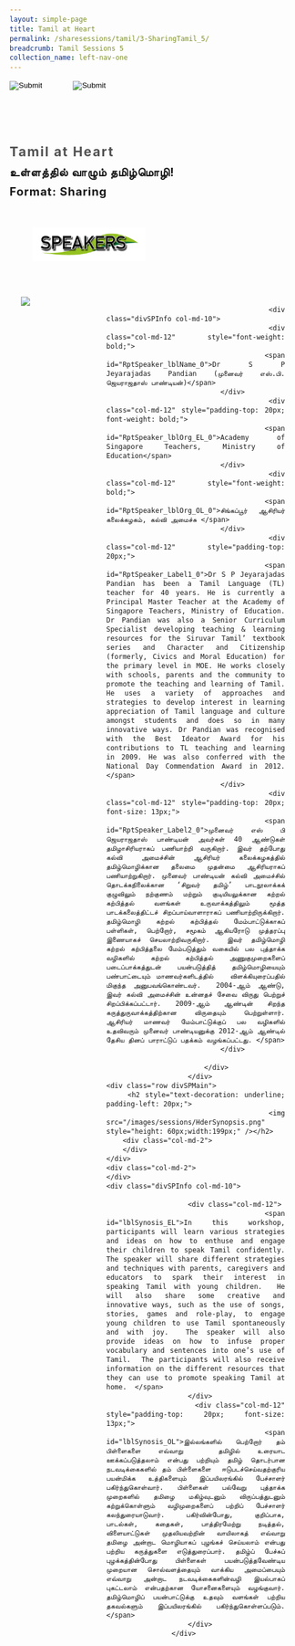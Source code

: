 ```yaml
---
layout: simple-page
title: Tamil at Heart
permalink: /sharesessions/tamil/3-SharingTamil_5/
breadcrumb: Tamil Sessions 5
collection_name: left-nav-one
---
```




<input type="image" name="btnBack" id="btnBack" onclick="goBack()" src="/images/btnBack.png" style="height:70px;">
<input type="image" name="btnRegister" id="btnRegister" src="/images/btnClosed.png"
    style="height:70px;padding-left: 50px;" />

<link href="/misc/bootstrap.min.css" rel="stylesheet" />
<link href="/misc/Site.css" rel="stylesheet" />
<style>
    .divSPMain {
        padding: 20px;
        padding-top: 20px;
        text-align: justify;
        border-radius: 20px;
    }
    .divSPInfo {
        padding-top: 1px;
    }
</style>
<script>
        function goBack() {
          window.history.back();
        }
        </script>
        
<div id="PanelSess">
    <div class="col-md-12" style="padding-top: 40px;">
        <b>
            <span id="lblTitle_EL" style="font-weight: bold; font-size: 23px; letter-spacing: 2px; color: #525252">
                Tamil at Heart</span></b>
    </div>
    <div class="col-md-12" style="padding-top: 10px;">
        <span id="lblTitle_OL" style="font-weight: bold; font-size: 20px; letter-spacing: 1px;">
        உள்ளத்தில் வாழும் தமிழ்மொழி!</span>
    </div>
    <div class="col-md-12" style="padding-top: 10px;">
        <span id="tblFormat" style="font-weight: bold; font-size: 20px; letter-spacing: 1px;"><b>Format:</b>
            Sharing</span>
    </div>
    <div class="row divSPMain">
        <h2 style="text-decoration: underline; padding-left: 20px;">
            <img src="/images/sessions/HDerSpeakers.png" style="height: 60px;width:199px;" /></h2>
        <div class="col-md-2">
        </div>
    </div>
<div class="row divSPMain">
                            <div class="col-md-2">
                                <img id="RptSpeaker_Img_0" src="https://event-reg.biz/DefaultBanner/images/MTLS2019/Speaker/T61.png" style="float: left; width: 150px;" />
                            </div>

                            <div class="divSPInfo col-md-10">
                                <div class="col-md-12" style="font-weight: bold;">
                                    <span id="RptSpeaker_lblName_0">Dr S P Jeyarajadas Pandian (முனைவர் எஸ்.பி. ஜெயராஜதாஸ் பாண்டியன்)</span>
                                </div>
                                <div class="col-md-12" style="padding-top: 20px; font-weight: bold;">
                                    <span id="RptSpeaker_lblOrg_EL_0">Academy of Singapore Teachers, Ministry of Education</span>
                                </div>
                                <div class="col-md-12" style="font-weight: bold;">
                                    <span id="RptSpeaker_lblOrg_OL_0">சிங்கப்பூர் ஆசிரியர் கலைக்கழகம், கல்வி அமைச்சு </span>
                                </div>
                                <div class="col-md-12" style="padding-top: 20px;">
                                    <span id="RptSpeaker_Label1_0">Dr S P Jeyarajadas Pandian has been a Tamil Language (TL) teacher for 40 years. He is currently a Principal Master Teacher at the Academy of Singapore Teachers, Ministry of Education. Dr Pandian was also a Senior Curriculum Specialist developing teaching & learning resources for the Siruvar Tamil’ textbook series and Character and Citizenship (formerly, Civics and Moral Education) for the primary level in MOE. He works closely with schools, parents and the community to promote the teaching and learning of Tamil. He uses a variety of approaches and strategies to develop interest in learning appreciation of Tamil language and culture amongst students and does so in many innovative ways. Dr Pandian was recognised with the Best Ideator Award for his contributions to TL teaching and learning in 2009. He was also conferred with the National Day Commendation Award in 2012.</span>
                                </div>
                                <div class="col-md-12" style="padding-top: 20px; font-size: 13px;">
                                    <span id="RptSpeaker_Label2_0">முனைவர் எஸ் பி ஜெயராஜதாஸ் பாண்டியன் அவர்கள் 40 ஆண்டுகள் தமிழாசிரியராகப் பணியாற்றி வருகிறார். இவர் தற்போது கல்வி அமைச்சின் ஆசிரியர் கலைக்கழகத்தில் தமிழ்மொழிக்கான தலைமை முதன்மை ஆசிரியராகப் பணியாற்றுகிறார். முனைவர் பாண்டியன் கல்வி அமைச்சில் தொடக்கநிலைக்கான ‘சிறுவர் தமிழ்’ பாடநூலாக்கக் குழுவிலும் நற்குணம் மற்றும் குடியியலுக்கான கற்றல் கற்பித்தல் வளங்கள் உருவாக்கத்திலும் மூத்த பாடக்கலைத்திட்டச் சிறப்பாய்வாளாராகப் பணியாற்றிருக்கிறார். தமிழ்மொழி கற்றல் கற்பித்தல் மேம்பாட்டுக்காகப் பள்ளிகள், பெற்றோர், சமூகம் ஆகியரோடு முத்தரப்பு இணையாகச் செயலாற்றிவருகிறார்.  இவர் தமிழ்மொழி கற்றல் கற்பித்தலை மேம்படுத்தும் வகையில் பல புத்தாக்க வழிகளில் கற்றல் கற்பித்தல் அணுகுமுறைகளைப் படைப்பாக்கத்துடன் பயன்படுத்தித் தமிழ்மொழியையும் பண்பாட்டையும் மாணவர்களிடத்தில்   விளக்கியுரைப்பதில் மிகுந்த அனுபவங்கொண்டவர்.  2004-ஆம் ஆண்டு, இவர் கல்வி அமைச்சின் உன்னதச் சேவை விருது பெற்றுச் சிறப்பிக்கப்பட்டார். 2009-ஆம் ஆண்டின் சிறந்த கருத்துருவாக்கத்திற்கான விருதையும் பெற்றுள்ளார். ஆசிரியர் மாணவர் மேம்பாட்டுக்குப் பல வழிகளில் உதவிவரும் முனைவர் பாண்டியனுக்கு 2012-ஆம் ஆண்டில் தேசிய தினப் பாராட்டுப் பதக்கம் வழங்கப்பட்டது. </span>
                                </div>

                            </div>
                        </div>
    <div class="row divSPMain">
        <h2 style="text-decoration: underline; padding-left: 20px;">
            <img src="/images/sessions/HderSynopsis.png" style="height: 60px;width:199px;" /></h2>
        <div class="col-md-2">
        </div>
    </div>
    <div class="col-md-2">
    </div>
    <div class="divSPInfo col-md-10">

                        <div class="col-md-12">
                            <span id="lblSynosis_EL">In this workshop, participants will learn various strategies and ideas on how to enthuse and engage their children to speak Tamil confidently.  The speaker will share different strategies and techniques with parents, caregivers and educators to spark their interest in speaking Tamil with young children.  He will also share some creative and innovative ways, such as the use of songs, stories, games and role-play, to engage young children to use Tamil spontaneously and with joy.  The speaker will also provide ideas on how to infuse proper vocabulary and sentences into one’s use of Tamil.  The participants will also receive information on the different resources that they can use to promote speaking Tamil at home.  </span>
                        </div>
                        <div class="col-md-12" style="padding-top: 20px; font-size: 13px;">
                            <span id="lblSynosis_OL">இல்லங்களில் பெற்றோர் தம் பிள்ளைகளை எவ்வாறு  தமிழில் உரையாட ஊக்கப்படுத்தலாம் என்பது பற்றியும் தமிழ் தொடர்பான நடவடிக்கைகளில் தம் பிள்ளைகளை  ஈடுபடச்செய்வதற்குரிய பயன்மிக்க உத்திகளையும் இப்பயிலரங்கில் பேச்சாளர் பகிர்ந்துகொள்வார். பிள்ளைகள் பல்வேறு புத்தாக்க முறைகளில் தமிழை மகிழ்வுடனும் விருப்பத்துடனும் கற்றுக்கொள்ளும் வழிமுறைகளைப் பற்றிப் பேச்சாளர் கலந்துரையாடுவார். பகிர்வின்போது, குறிப்பாக, பாடல்கள், கதைகள், பாத்திரமேற்று நடித்தல், விளையாட்டுகள் முதலியவற்றின் வாயிலாகத் எவ்வாறு தமிழை அன்றாட மொழியாகப் புழங்கச் செய்யலாம் என்பது பற்றிய கருத்துகளை எடுத்துரைப்பார். தமிழ்ப் பேச்சுப் புழக்கத்தின்போது பிள்ளைகள் பயன்படுத்தவேண்டிய முறையான சொல்வளத்தையும் வாக்கிய அமைப்பையும் எவ்வாறு அன்றாட நடவடிக்கைகளின்வழி இயல்பாகப் புகட்டலாம் என்பதற்கான யோசனைகளையும் வழங்குவார். தமிழ்மொழிப் பயன்பாட்டுக்கு உதவும் வளங்கள் பற்றிய தகவல்களும் இப்பயிலரங்கில் பகிர்ந்துகொள்ளப்படும்.</span>
                        </div>
                    </div>

</div>
